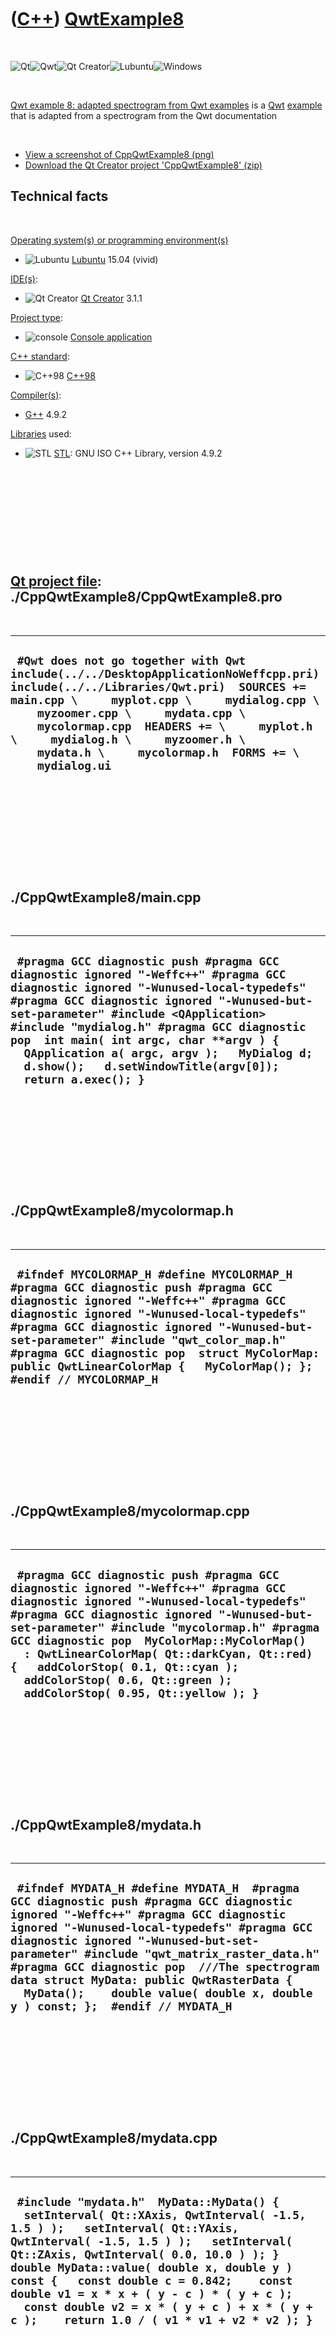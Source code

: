 
 

 

 

 

 

([C++](Cpp.md)) [QwtExample8](CppQwtExample8.md)
==================================================

 

![Qt](PicQt.png)![Qwt](PicQwt.png)![Qt
Creator](PicQtCreator.png)![Lubuntu](PicLubuntu.png)![Windows](PicWindows.png)

 

[Qwt example 8: adapted spectrogram from Qwt
examples](CppQwtExample8.md) is a [Qwt](CppQwt.md)
[example](CppExample.md) that is adapted from a spectrogram from the
Qwt documentation

 

-   [View a screenshot of CppQwtExample8 (png)](CppQwtExample8.png)
-   [Download the Qt Creator project
    'CppQwtExample8' (zip)](CppQwtExample8.zip)

Technical facts
---------------

 

[Operating system(s) or programming environment(s)](CppOs.md)

-   ![Lubuntu](PicLubuntu.png) [Lubuntu](CppLubuntu.md) 15.04 (vivid)

[IDE(s)](CppIde.md):

-   ![Qt Creator](PicQtCreator.png) [Qt Creator](CppQtCreator.md) 3.1.1

[Project type](CppQtProjectType.md):

-   ![console](PicConsole.png) [Console
    application](CppConsoleApplication.md)

[C++ standard](CppStandard.md):

-   ![C++98](PicCpp98.png) [C++98](Cpp98.md)

[Compiler(s)](CppCompiler.md):

-   [G++](CppGpp.md) 4.9.2

[Libraries](CppLibrary.md) used:

-   ![STL](PicStl.png) [STL](CppStl.md): GNU ISO C++ Library, version
    4.9.2

 

 

 

 

 

[Qt project file](CppQtProjectFile.md): ./CppQwtExample8/CppQwtExample8.pro
----------------------------------------------------------------------------

 

  --------------------------------------------------------------------------------------------------------------------------------------------------------------------------------------------------------------------------------------------------------------------------------------------------------------------------------------------------------------------
  ` #Qwt does not go together with Qwt include(../../DesktopApplicationNoWeffcpp.pri) include(../../Libraries/Qwt.pri)  SOURCES += main.cpp \     myplot.cpp \     mydialog.cpp \     myzoomer.cpp \     mydata.cpp \     mycolormap.cpp  HEADERS += \     myplot.h \     mydialog.h \     myzoomer.h \     mydata.h \     mycolormap.h  FORMS += \     mydialog.ui`
  --------------------------------------------------------------------------------------------------------------------------------------------------------------------------------------------------------------------------------------------------------------------------------------------------------------------------------------------------------------------

 

 

 

 

 

./CppQwtExample8/main.cpp
-------------------------

 

  -------------------------------------------------------------------------------------------------------------------------------------------------------------------------------------------------------------------------------------------------------------------------------------------------------------------------------------------------------------------------------------------------------------------------
  ` #pragma GCC diagnostic push #pragma GCC diagnostic ignored "-Weffc++" #pragma GCC diagnostic ignored "-Wunused-local-typedefs" #pragma GCC diagnostic ignored "-Wunused-but-set-parameter" #include <QApplication> #include "mydialog.h" #pragma GCC diagnostic pop  int main( int argc, char **argv ) {   QApplication a( argc, argv );   MyDialog d;   d.show();   d.setWindowTitle(argv[0]);   return a.exec(); }`
  -------------------------------------------------------------------------------------------------------------------------------------------------------------------------------------------------------------------------------------------------------------------------------------------------------------------------------------------------------------------------------------------------------------------------

 

 

 

 

 

./CppQwtExample8/mycolormap.h
-----------------------------

 

  ------------------------------------------------------------------------------------------------------------------------------------------------------------------------------------------------------------------------------------------------------------------------------------------------------------------------------------------------------------------------------------------
  ` #ifndef MYCOLORMAP_H #define MYCOLORMAP_H  #pragma GCC diagnostic push #pragma GCC diagnostic ignored "-Weffc++" #pragma GCC diagnostic ignored "-Wunused-local-typedefs" #pragma GCC diagnostic ignored "-Wunused-but-set-parameter" #include "qwt_color_map.h" #pragma GCC diagnostic pop  struct MyColorMap: public QwtLinearColorMap {   MyColorMap(); };  #endif // MYCOLORMAP_H`
  ------------------------------------------------------------------------------------------------------------------------------------------------------------------------------------------------------------------------------------------------------------------------------------------------------------------------------------------------------------------------------------------

 

 

 

 

 

./CppQwtExample8/mycolormap.cpp
-------------------------------

 

  -------------------------------------------------------------------------------------------------------------------------------------------------------------------------------------------------------------------------------------------------------------------------------------------------------------------------------------------------------------------------------------------------------------------------------------
  ` #pragma GCC diagnostic push #pragma GCC diagnostic ignored "-Weffc++" #pragma GCC diagnostic ignored "-Wunused-local-typedefs" #pragma GCC diagnostic ignored "-Wunused-but-set-parameter" #include "mycolormap.h" #pragma GCC diagnostic pop  MyColorMap::MyColorMap()   : QwtLinearColorMap( Qt::darkCyan, Qt::red) {   addColorStop( 0.1, Qt::cyan );   addColorStop( 0.6, Qt::green );   addColorStop( 0.95, Qt::yellow ); }`
  -------------------------------------------------------------------------------------------------------------------------------------------------------------------------------------------------------------------------------------------------------------------------------------------------------------------------------------------------------------------------------------------------------------------------------------

 

 

 

 

 

./CppQwtExample8/mydata.h
-------------------------

 

  ------------------------------------------------------------------------------------------------------------------------------------------------------------------------------------------------------------------------------------------------------------------------------------------------------------------------------------------------------------------------------------------------------------------------------------------------
  ` #ifndef MYDATA_H #define MYDATA_H  #pragma GCC diagnostic push #pragma GCC diagnostic ignored "-Weffc++" #pragma GCC diagnostic ignored "-Wunused-local-typedefs" #pragma GCC diagnostic ignored "-Wunused-but-set-parameter" #include "qwt_matrix_raster_data.h" #pragma GCC diagnostic pop  ///The spectrogram data struct MyData: public QwtRasterData {   MyData();    double value( double x, double y ) const; };  #endif // MYDATA_H`
  ------------------------------------------------------------------------------------------------------------------------------------------------------------------------------------------------------------------------------------------------------------------------------------------------------------------------------------------------------------------------------------------------------------------------------------------------

 

 

 

 

 

./CppQwtExample8/mydata.cpp
---------------------------

 

  ----------------------------------------------------------------------------------------------------------------------------------------------------------------------------------------------------------------------------------------------------------------------------------------------------------------------------------------------------------------------------------------------------------------------------------------------
  ` #include "mydata.h"  MyData::MyData() {   setInterval( Qt::XAxis, QwtInterval( -1.5, 1.5 ) );   setInterval( Qt::YAxis, QwtInterval( -1.5, 1.5 ) );   setInterval( Qt::ZAxis, QwtInterval( 0.0, 10.0 ) ); }  double MyData::value( double x, double y ) const {   const double c = 0.842;    const double v1 = x * x + ( y - c ) * ( y + c );   const double v2 = x * ( y + c ) + x * ( y + c );    return 1.0 / ( v1 * v1 + v2 * v2 ); }`
  ----------------------------------------------------------------------------------------------------------------------------------------------------------------------------------------------------------------------------------------------------------------------------------------------------------------------------------------------------------------------------------------------------------------------------------------------

 

 

 

 

 

./CppQwtExample8/mydialog.h
---------------------------

 

  -------------------------------------------------------------------------------------------------------------------------------------------------------------------------------------------------------------------------------------------------------------------------------------------------------------------------------------------------------------------------------------------------------------------------------------------------------------------------------------------------------------------------------------------------------------------------------------------------------------------------------------------------------------------
  ` #ifndef QTDIALOG_H #define QTDIALOG_H  #pragma GCC diagnostic push #pragma GCC diagnostic ignored "-Weffc++" #pragma GCC diagnostic ignored "-Wunused-local-typedefs" #pragma GCC diagnostic ignored "-Wunused-but-set-parameter" #include <QDialog> #pragma GCC diagnostic pop  namespace Ui {   class MyDialog; }  struct MyPlot;  class MyDialog : public QDialog {   Q_OBJECT  public:   explicit MyDialog(QWidget *parent = 0);   MyDialog(const MyDialog&) = delete;   MyDialog& operator=(const MyDialog&) = delete;   ~MyDialog();    void keyPressEvent(QKeyEvent *);  private:   Ui::MyDialog *ui;   MyPlot * const m_plot; };  #endif // QTDIALOG_H`
  -------------------------------------------------------------------------------------------------------------------------------------------------------------------------------------------------------------------------------------------------------------------------------------------------------------------------------------------------------------------------------------------------------------------------------------------------------------------------------------------------------------------------------------------------------------------------------------------------------------------------------------------------------------------

 

 

 

 

 

./CppQwtExample8/mydialog.cpp
-----------------------------

 

  -----------------------------------------------------------------------------------------------------------------------------------------------------------------------------------------------------------------------------------------------------------------------------------------------------------------------------------------------------------------------------------------------------------------------------------------------------------------------------------------------------------------------------------------------------------------------------------------------------------------------------------------------------------------------------------------------------------------------------------------------------------------------------------------------------------------------------------------------------------------------------------------------------------------------------------------------------------------------------------------------------------------------------------------------------------------------------------------------------------------------------
  ` #pragma GCC diagnostic push #pragma GCC diagnostic ignored "-Weffc++" #pragma GCC diagnostic ignored "-Wunused-local-typedefs" #pragma GCC diagnostic ignored "-Wunused-but-set-parameter" #include "mydialog.h"  #include <cassert>  #include <QGridLayout> #include <QKeyEvent> #include "myplot.h"  #include "ui_mydialog.h" #pragma GCC diagnostic pop  MyDialog::MyDialog(QWidget *parent) :   QDialog(parent),   ui(new Ui::MyDialog),   m_plot(new MyPlot(this)) {   ui->setupUi(this);    assert(!this->layout());   QGridLayout * const my_layout = new QGridLayout;   this->setLayout(my_layout);   my_layout->addWidget(m_plot);    m_plot->showSpectrogram(true);   m_plot->showContour(true); }  MyDialog::~MyDialog() {   delete ui; }  void MyDialog::keyPressEvent(QKeyEvent * e) {   switch (e->key())   {     case Qt::Key_Up: m_plot->showSpectrogram(true); break;     case Qt::Key_Down: m_plot->showSpectrogram(false); break;     case Qt::Key_Right: m_plot->showContour(true); break;     case Qt::Key_Left: m_plot->showContour(false); break;     case Qt::Key_Escape: close(); return;   } }`
  -----------------------------------------------------------------------------------------------------------------------------------------------------------------------------------------------------------------------------------------------------------------------------------------------------------------------------------------------------------------------------------------------------------------------------------------------------------------------------------------------------------------------------------------------------------------------------------------------------------------------------------------------------------------------------------------------------------------------------------------------------------------------------------------------------------------------------------------------------------------------------------------------------------------------------------------------------------------------------------------------------------------------------------------------------------------------------------------------------------------------------

 

 

 

 

 

./CppQwtExample8/myplot.h
-------------------------

 

  -----------------------------------------------------------------------------------------------------------------------------------------------------------------------------------------------------------------------------------------------------------------------------------------------------------------------------------------------------------------------------------------------------------------------------------------------------------------------------------------------------------------------------------------------------------------------------------------------
  ` #pragma GCC diagnostic push #pragma GCC diagnostic ignored "-Weffc++" #pragma GCC diagnostic ignored "-Wunused-local-typedefs" #pragma GCC diagnostic ignored "-Wunused-but-set-parameter" #include <qwt_plot.h> #pragma GCC diagnostic pop  struct QwtPlotSpectrogram;  class MyPlot: public QwtPlot {     Q_OBJECT  public:   MyPlot(QWidget * parent = nullptr);   MyPlot(const MyPlot&) = delete;   MyPlot& operator=(const MyPlot&) = delete;  public Q_SLOTS:   void showContour(bool on);   void showSpectrogram(bool on);  private:   QwtPlotSpectrogram * const m_spectrogram; };`
  -----------------------------------------------------------------------------------------------------------------------------------------------------------------------------------------------------------------------------------------------------------------------------------------------------------------------------------------------------------------------------------------------------------------------------------------------------------------------------------------------------------------------------------------------------------------------------------------------

 

 

 

 

 

./CppQwtExample8/myplot.cpp
---------------------------

 

  ----------------------------------------------------------------------------------------------------------------------------------------------------------------------------------------------------------------------------------------------------------------------------------------------------------------------------------------------------------------------------------------------------------------------------------------------------------------------------------------------------------------------------------------------------------------------------------------------------------------------------------------------------------------------------------------------------------------------------------------------------------------------------------------------------------------------------------------------------------------------------------------------------------------------------------------------------------------------------------------------------------------------------------------------------------------------------------------------------------------------------------------------------------------------------------------------------------------------------------------------------------------------------------------------------------------------------------------------------------------------------------------------------------------------------------------------------------------------------------------------------------------------------------------------------------------------------------------------------------------------------------------------------------------------------------------------------------------------------------------------------------------------------------------------------------------------------------------------------------------------------------------------------------------------------------------------------------------------------------------------------------------------------------------------------------------------------------------------------------------------------------------------------------------------------------------------------------------------------------------------------------------------------------------------------------------------------------------------------------------------------------------------------------------------------------------------------------------------------------------------------------------------------------------------------------------------------------------------------------------------------------------------------------------------------------------------------------------------------------------------------------------------------------------------------------------------------------------------------------------------------------------------------------------------------------------------------------------------------------------------------
  ` #pragma GCC diagnostic push #pragma GCC diagnostic ignored "-Weffc++" #pragma GCC diagnostic ignored "-Wunused-local-typedefs" #pragma GCC diagnostic ignored "-Wunused-but-set-parameter" //#include <qprinter.h> //#include <qprintdialog.h> //#include <qwt_color_map.h> #include <qwt_plot_spectrogram.h> //#include <qwt_plot_spectrogram.h> #include <qwt_scale_widget.h> //#include <qwt_scale_draw.h> #include <qwt_plot_panner.h> #include <qwt_plot_layout.h> //#include <qwt_plot_renderer.h> #include "myplot.h" #include "myzoomer.h" #include "mydata.h" #include "mycolormap.h" #pragma GCC diagnostic pop  MyPlot::MyPlot( QWidget *parent )   : QwtPlot( parent ),     m_spectrogram(new QwtPlotSpectrogram()) {   m_spectrogram->setRenderThreadCount( 0 ); // use system specific thread count    m_spectrogram->setColorMap( new MyColorMap() );   m_spectrogram->setCachePolicy( QwtPlotRasterItem::PaintCache );    m_spectrogram->setData( new MyData() );   m_spectrogram->attach( this );    QList<double> contourLevels;   for ( double level = 0.5; level < 10.0; level += 1.0 )       contourLevels += level;   m_spectrogram->setContourLevels( contourLevels );    const QwtInterval zInterval = m_spectrogram->data()->interval( Qt::ZAxis );   // A color bar on the right axis   QwtScaleWidget *rightAxis = axisWidget( QwtPlot::yRight );   rightAxis->setTitle( "Intensity" );   rightAxis->setColorBarEnabled( true );   rightAxis->setColorMap( zInterval, new MyColorMap() );    setAxisScale( QwtPlot::yRight, zInterval.minValue(), zInterval.maxValue() );   enableAxis( QwtPlot::yRight );    plotLayout()->setAlignCanvasToScales( true );   replot();    // LeftButton for the zooming   // MidButton for the panning   // RightButton: zoom out by 1   // Ctrl+RighButton: zoom out to full size    QwtPlotZoomer* zoomer = new MyZoomer( canvas() );   zoomer->setMousePattern( QwtEventPattern::MouseSelect2,       Qt::RightButton, Qt::ControlModifier );   zoomer->setMousePattern( QwtEventPattern::MouseSelect3,       Qt::RightButton );    QwtPlotPanner *panner = new QwtPlotPanner( canvas() );   panner->setAxisEnabled( QwtPlot::yRight, false );   panner->setMouseButton( Qt::MidButton );    // Avoid jumping when labels with more/less digits   // appear/disappear when scrolling vertically    const QFontMetrics fm( axisWidget( QwtPlot::yLeft )->font() );   QwtScaleDraw *sd = axisScaleDraw( QwtPlot::yLeft );   sd->setMinimumExtent( fm.width( "100.00" ) );    const QColor c( Qt::darkBlue );   zoomer->setRubberBandPen( c );   zoomer->setTrackerPen( c ); }  void MyPlot::showContour( bool on ) {   m_spectrogram->setDisplayMode(QwtPlotSpectrogram::ContourMode, on );   replot(); }  void MyPlot::showSpectrogram( bool on ) {   m_spectrogram->setDisplayMode( QwtPlotSpectrogram::ImageMode, on );   m_spectrogram->setDefaultContourPen(       on ? QPen(Qt::black, 0) : QPen(Qt::NoPen) );    replot(); }`
  ----------------------------------------------------------------------------------------------------------------------------------------------------------------------------------------------------------------------------------------------------------------------------------------------------------------------------------------------------------------------------------------------------------------------------------------------------------------------------------------------------------------------------------------------------------------------------------------------------------------------------------------------------------------------------------------------------------------------------------------------------------------------------------------------------------------------------------------------------------------------------------------------------------------------------------------------------------------------------------------------------------------------------------------------------------------------------------------------------------------------------------------------------------------------------------------------------------------------------------------------------------------------------------------------------------------------------------------------------------------------------------------------------------------------------------------------------------------------------------------------------------------------------------------------------------------------------------------------------------------------------------------------------------------------------------------------------------------------------------------------------------------------------------------------------------------------------------------------------------------------------------------------------------------------------------------------------------------------------------------------------------------------------------------------------------------------------------------------------------------------------------------------------------------------------------------------------------------------------------------------------------------------------------------------------------------------------------------------------------------------------------------------------------------------------------------------------------------------------------------------------------------------------------------------------------------------------------------------------------------------------------------------------------------------------------------------------------------------------------------------------------------------------------------------------------------------------------------------------------------------------------------------------------------------------------------------------------------------------------------------------

 

 

 

 

 

./CppQwtExample8/myzoomer.h
---------------------------

 

  ------------------------------------------------------------------------------------------------------------------------------------------------------------------------------------------------------------------------------------------------------------------------------------------------------------------------------------------------------------------------------------------------------------------------------------------------------
  ` #ifndef MYZOOMER_H #define MYZOOMER_H  #pragma GCC diagnostic push #pragma GCC diagnostic ignored "-Weffc++" #pragma GCC diagnostic ignored "-Wunused-local-typedefs" #pragma GCC diagnostic ignored "-Wunused-but-set-parameter" #include <qwt_plot_zoomer.h> #pragma GCC diagnostic pop  struct MyZoomer: public QwtPlotZoomer {   MyZoomer(QWidget * const canvas);   QwtText trackerTextF(const QPointF &pos) const; };  #endif // MYZOOMER_H`
  ------------------------------------------------------------------------------------------------------------------------------------------------------------------------------------------------------------------------------------------------------------------------------------------------------------------------------------------------------------------------------------------------------------------------------------------------------

 

 

 

 

 

./CppQwtExample8/myzoomer.cpp
-----------------------------

 

  -------------------------------------------------------------------------------------------------------------------------------------------------------------------------------------------------------------------------------------------------------------------------------------------------------------------------------------------------------------------------------------------------------------------------------------------------------------------------------------------------------------------------------------------------------------------------------------------------------------------------------------------------
  ` #pragma GCC diagnostic push #pragma GCC diagnostic ignored "-Weffc++" #pragma GCC diagnostic ignored "-Wunused-local-typedefs" #pragma GCC diagnostic ignored "-Wunused-but-set-parameter" #include "myzoomer.h"  #include "qwt_plot_canvas.h" #pragma GCC diagnostic pop  MyZoomer::MyZoomer(QWidget * const canvas)   : QwtPlotZoomer(dynamic_cast<QwtPlotCanvas *>(canvas)) {   setTrackerMode(AlwaysOn); }  QwtText MyZoomer::trackerTextF(const QPointF& pos) const {   QColor bg( Qt::white );   bg.setAlpha( 200 );    QwtText text = QwtPlotZoomer::trackerTextF( pos );   text.setBackgroundBrush( QBrush( bg ) );   return text; }`
  -------------------------------------------------------------------------------------------------------------------------------------------------------------------------------------------------------------------------------------------------------------------------------------------------------------------------------------------------------------------------------------------------------------------------------------------------------------------------------------------------------------------------------------------------------------------------------------------------------------------------------------------------

 

 

 

 

 

 

